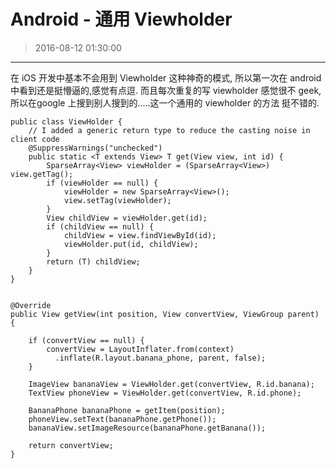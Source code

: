 # Android - 通用 Viewholder
> 2016-08-12 01:30:00

---

在 iOS 开发中基本不会用到 Viewholder 这种神奇的模式, 所以第一次在 android 中看到还是挺懵逼的,感觉有点逗.
而且每次重复的写 viewholder 感觉很不 geek,所以在google 上搜到别人搜到的.....这一个通用的 viewholder 的方法
挺不错的.

```
public class ViewHolder {
    // I added a generic return type to reduce the casting noise in client code
    @SuppressWarnings("unchecked")
    public static <T extends View> T get(View view, int id) {
        SparseArray<View> viewHolder = (SparseArray<View>) view.getTag();
        if (viewHolder == null) {
            viewHolder = new SparseArray<View>();
            view.setTag(viewHolder);
        }
        View childView = viewHolder.get(id);
        if (childView == null) {
            childView = view.findViewById(id);
            viewHolder.put(id, childView);
        }
        return (T) childView;
    }
}
```



```

@Override
public View getView(int position, View convertView, ViewGroup parent) {

    if (convertView == null) {
        convertView = LayoutInflater.from(context)
          .inflate(R.layout.banana_phone, parent, false);
    }

    ImageView bananaView = ViewHolder.get(convertView, R.id.banana);
    TextView phoneView = ViewHolder.get(convertView, R.id.phone);

    BananaPhone bananaPhone = getItem(position);
    phoneView.setText(bananaPhone.getPhone());
    bananaView.setImageResource(bananaPhone.getBanana());

    return convertView;
}

```
